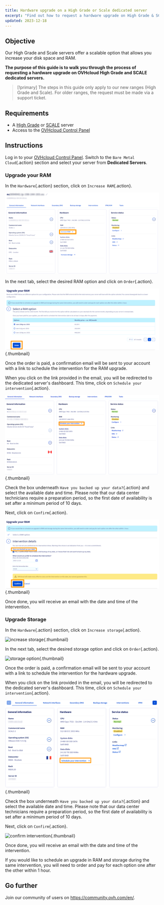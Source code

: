 ```yaml
---
title: Hardware upgrade on a High Grade or Scale dedicated server
excerpt: "Find out how to request a hardware upgrade on High Grade & SCALE ranges via the OVHcloud Control Panel"
updated: 2023-12-18
---
```


## Objective

Our High Grade and Scale servers offer a scalable option that allows you increase your disk space and RAM.

**The purpose of this guide is to walk you through the process of requesting a hardware upgrade on OVHcloud High Grade and SCALE dedicated servers.**

> [!primary]
> The steps in this guide only apply to our new ranges (High Grade and Scale). For older ranges, the request must be made via a support ticket.

## Requirements

- A [High Grade](https://www.ovhcloud.com/en/bare-metal/high-grade/) or [SCALE](https://www.ovhcloud.com/en/bare-metal/scale/) server 
- Access to the [OVHcloud Control Panel](/links/manager)

## Instructions

Log in to your [OVHcloud Control Panel](/links/manager). Switch to the `Bare Metal Cloud`{.action} section and select your server from **Dedicated Servers**. 

### Upgrade your RAM

In the `Hardware`{.action} section, click on `Increase RAM`{.action}.

![increase RAM](images/increaseram.png)

In the next tab, select the desired RAM option and click on `Order`{.action}.

![storage option](images/selectram.png){.thumbnail}

Once the order is paid, a confirmation email will be sent to your account with a link to schedule the intervention for the RAM upgrade.

When you click on the link provided in the email, you will be redirected to the dedicated server's dashboard. This time, click on `Schedule your intervention`{.action}.

![schedule intervention](images/ramintervention.png){.thumbnail}

Check the box underneath `Have you backed up your data?`{.action} and select the available date and time. Please note that our data center technicians require a preparation period, so the first date of availability is set after a minimum period of 10 days.

Next, click on `Confirm`{.action}.

![confirm intervention](images/ramconfirm.png){.thumbnail}

Once done, you will receive an email with the date and time of the intervention.

### Upgrade Storage

In the `Hardware`{.action} section, click on `Increase storage`{.action}.

![increase storage](images/increasestorage.png){.thumbnail}

In the next tab, select the desired storage option and click on `Order`{.action}.

![storage option](images/selectstorage.png){.thumbnail}

Once the order is paid, a confirmation email will be sent to your account with a link to schedule the intervention for the hardware upgrade.

When you click on the link provided in the email, you will be redirected to the dedicated server's dashboard. This time, click on `Schedule your intervention`{.action}.

![schedule intervention](images/storageintervention.png){.thumbnail}

Check the box underneath `Have you backed up your data?`{.action} and select the available date and time. Please note that our data center technicians require a preparation period, so the first date of availability is set after a minimum period of 10 days.

Next, click on `Confirm`{.action}.

![confirm intervention](images/confirmintervention.png){.thumbnail}

Once done, you will receive an email with the date and time of the intervention.

If you would like to schedule an upgrade in RAM and storage during the same intervention, you will need to order and pay for each option one after the other within 1 hour.

## Go further

Join our community of users on <https://community.ovh.com/en/>.
